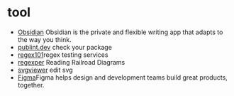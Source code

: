 # tool

- [Obsidian](https://github.com/junegunn/vim-plug) Obsidian is the private and flexible writing app that adapts to the way you think.
- [publint.dev](https://publint.dev/) check your package
- [regex101](https://regex101.com/)regex testing services
- [regexper](https://regexper.com/) Reading Railroad Diagrams
- [svgviewer](https://www.svgviewer.dev/) edit svg
- [Figma](https://www.figma.com/)Figma helps design and development teams build great products, together.
